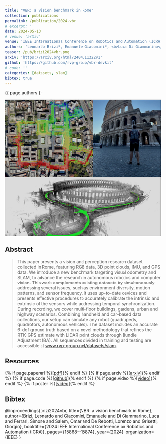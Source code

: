 ```yaml
---
title: "VBR: a vision benchmark in Rome"
collection: publications
permalink: /publication/2024-vbr
# excerpt: ''
date: 2024-05-13
# venue: 'arXiv'
venue: 'IEEE International Conference on Robotics and Automation (ICRA)'
authors: 'Leonardo Brizi*, Emanuele Giacomini*, <b>Luca Di Giammarino</b>, Simone Ferrari, Omar Salem, Lorenzo De Rebotti, Giorgio Grisetti'
teaser: /pub/brizi2024vbr.png
arxiv: 'https://arxiv.org/html/2404.11322v1'
github: 'https://github.com/rvp-group/vbr-devkit'
# code: ''
categories: [datasets, slam]
bibtex: true
---
```


{{ page.authors }}

<img class="pub_teaser" src="../images/pub/brizi2024vbr.png" alt="Teaser Image" title="teaser" />


## Abstract

> This paper presents a vision and perception research dataset collected in Rome, featuring RGB data, 3D point clouds, IMU, and GPS data. We introduce a new benchmark targeting visual odometry and SLAM, to advance the research in autonomous robotics and computer vision. This work complements existing datasets by simultaneously addressing several issues, such as environment diversity, motion patterns, and sensor frequency. It uses up-to-date devices and presents effective procedures to accurately calibrate the intrinsic and extrinsic of the sensors while addressing temporal synchronization. During recording, we cover multi-floor buildings, gardens, urban and highway scenarios. Combining handheld and car-based data collections, our setup can simulate any robot (quadrupeds, quadrotors, autonomous vehicles). The dataset includes an accurate 6-dof ground truth based on a novel methodology that refines the RTK-GPS estimate with LiDAR  point clouds through Bundle Adjustment (BA). All sequences divided in training and testing are accessible at www.rvp-group.net/datasets/slam.

## Resources

{% if page.paperurl %}<a href=" {{ page.paperurl }} ">[pdf]</a>{% endif %} {% if page.arxiv %}<a href=" {{ page.arxiv }} ">[arxiv]</a>{% endif %} {% if page.code %}<a href=" {{ page.code }} ">[github]</a>{% endif %} {% if page.video %}<a href=" {{ page.video }} ">[video]</a>{% endif %} {% if poster %}<a href=" {{ page.poster }} ">[video]</a>{% endif %}

## Bibtex 
 @inproceedings{brizi2024vbr,
  title={VBR: a vision benchmark in Rome},
  author={Brizi, Leonardo and Giacomini, Emanuele and Di Giammarino, Luca and Ferrari, Simone and Salem, Omar and De Rebotti, Lorenzo and Grisetti, Giorgio},
  booktitle={2024 IEEE International Conference on Robotics and Automation (ICRA)},
  pages={15868--15874},
  year={2024},
  organization={IEEE}
}